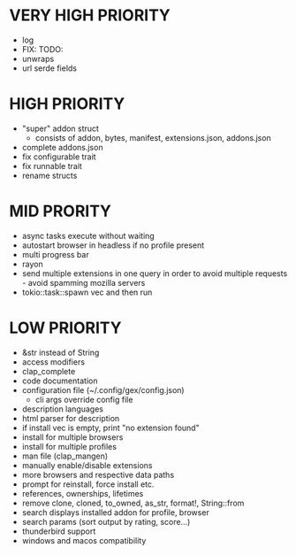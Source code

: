 # VERY HIGH PRIORITY

- log
- FIX: TODO:
- unwraps
- url serde fields

# HIGH PRIORITY

- "super" addon struct
  - consists of addon, bytes, manifest, extensions.json, addons.json
- complete addons.json
- fix configurable trait
- fix runnable trait
- rename structs

# MID PRORITY

- async tasks execute without waiting
- autostart browser in headless if no profile present
- multi progress bar
- rayon
- send multiple extensions in one query in order to avoid multiple requests - avoid spamming mozilla servers
- tokio::task::spawn vec and then run

# LOW PRIORITY

- &str instead of String
- access modifiers
- clap_complete
- code documentation
- configuration file (~/.config/gex/config.json)
  - cli args override config file
- description languages
- html parser for description
- if install vec is empty, print "no extension found"
- install for multiple browsers
- install for multiple profiles
- man file (clap_mangen)
- manually enable/disable extensions
- more browsers and respective data paths
- prompt for reinstall, force install etc.
- references, ownerships, lifetimes
- remove clone, cloned, to_owned, as_str, format!, String::from
- search displays installed addon for profile, browser
- search params (sort output by rating, score...)
- thunderbird support
- windows and macos compatibility
